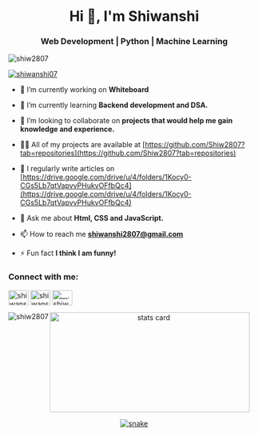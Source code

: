 <h1 align="center">Hi 👋, I'm Shiwanshi</h1>
<h3 align="center">Web Development | Python | Machine Learning</h3>

<p align="left"> <img src="https://komarev.com/ghpvc/?username=shiw2807&label=Profile%20views&color=0e75b6&style=flat" alt="shiw2807" /> </p>

<p align="left"> <a href="https://twitter.com/shiwanshi07" target="blank"><img src="https://img.shields.io/twitter/follow/shiwanshi07?logo=twitter&style=for-the-badge" alt="shiwanshi07" /></a> </p>

- 🔭 I’m currently working on **Whiteboard**

- 🌱 I’m currently learning **Backend development and DSA.**

- 👯 I’m looking to collaborate on **projects that would help me gain knowledge and experience.**

- 👨‍💻 All of my projects are available at [https://github.com/Shiw2807?tab=repositories](https://github.com/Shiw2807?tab=repositories)

- 📝 I regularly write articles on [https://drive.google.com/drive/u/4/folders/1Kocy0-CGs5Lb7qtVapvvPHukvOFfbQc4](https://drive.google.com/drive/u/4/folders/1Kocy0-CGs5Lb7qtVapvvPHukvOFfbQc4)

- 💬 Ask me about **Html, CSS and JavaScript.**

- 📫 How to reach me **shiwanshi2807@gmail.com**

- ⚡ Fun fact **I think I am funny!**

<h3 align="left">Connect with me:</h3>
<p align="left">
<a href="https://twitter.com/shiwanshi07" target="blank"><img align="center" src="https://raw.githubusercontent.com/rahuldkjain/github-profile-readme-generator/master/src/images/icons/Social/twitter.svg" alt="shiwanshi07" height="30" width="40" /></a>
<a href="https://linkedin.com/in/shiwanshi pandey" target="blank"><img align="center" src="https://raw.githubusercontent.com/rahuldkjain/github-profile-readme-generator/master/src/images/icons/Social/linked-in-alt.svg" alt="shiwanshi pandey" height="30" width="40" /></a>
<a href="https://instagram.com/__.shiww" target="blank"><img align="center" src="https://raw.githubusercontent.com/rahuldkjain/github-profile-readme-generator/master/src/images/icons/Social/instagram.svg" alt="__.shiww" height="30" width="40" /></a>
</p>

<p><img align="left" src="https://github-readme-stats.vercel.app/api/top-langs?username=shiw2807&show_icons=true&locale=en&layout=compact" alt="shiw2807" /></p>

<p>
<a align= "center" href="https://github.com/waqartabish2807">
<img alt= "stats card" height="200px" width="400" src="https://github-readme-streak-stats.herokuapp.com/?user=shiw2807&theme=highcontrast">
</p>

<p align="center">
  <img src="https://github.com/ishikkkkaaaa/ishikkkkaaaa/raw/output/github-contribution-grid-snake.svg" alt="snake"></center>
</p>
